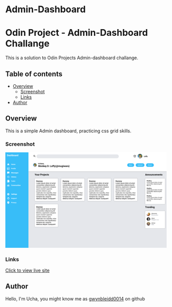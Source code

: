 # Admin-Dashboard

# Odin Project - Admin-Dashboard Challange

This is a solution to Odin Projects Admin-dashboard challange.

## Table of contents

- [Overview](#overview)
  - [Screenshot](#screenshot)
  - [Links](#links)
- [Author](#author)

## Overview

This is a simple Admin dashboard, practicing css grid skills.

### Screenshot

![Desktop View](./screenshot.png)

### Links

[Click to view live site](https://gwynbleidd0014.github.io/Admin-Dashboard/)

## Author

Hello, I'm Ucha, you might know me as [gwynbleidd0014](https://github.com/gwynbleidd0014) on github
